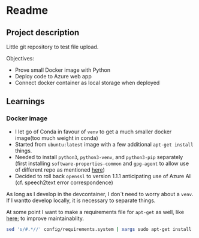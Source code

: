 # Readme

## Project description

Little git repository to test file upload.

Objectives:
- Prove small Docker image with Python
- Deploy code to Azure web app
- Connect docker container as local storage when deployed

## Learnings

### Docker image

- I let go of Conda in favour of `venv` to get a much smaller docker image(too much weight in conda)
- Started from `ubuntu:latest` image with a few additional `apt-get install` things.
- Needed to install `python3`, `python3-venv`, and `python3-pip` separately (first installing `software-properties-common` and `gpg-agent` to allow use of different repo
as mentioned [here](https://github.com/dbt-labs/dbt-core/issues/7352))
- Decided to roll back `openssl` to version 1.1.1 anticipating use of Azure AI (cf. speech2text error correspondence)

As long as I develop in the devcontainer, I don´t need to worry about a `venv`.
If I wantto develop locally, it is necessary to separate things.

At some point I want to make a requirements file for `apt-get` as well, like [here](https://www.monolune.com/articles/installing-apt-packages-from-a-requirements-file/); to improve maintainablity.

```bash
sed 's/#.*//' config/requirements.system | xargs sudo apt-get install
```

